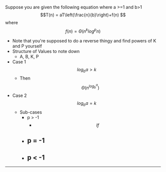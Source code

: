 Suppose you are given the following equation where a >=1 and b>1$$T(n) = aT\left(\frac{n}{b}\right)+f(n) $$ where $$f(n)=Θ(n^klog^pn)$$
- Note that you're supposed to do a reverse thingy and find powers of K and P yourself
- Structure of Values to note down
	- A, B, K, P
- Case 1 $$log_{b}a>k$$
	- Then $$Θ(n^{log_{b}^{a}})$$
- Case 2 $$log_{b}a=k$$
	- Sub-cases
		- p > -1
			- $$If$$
		- p = -1
			- 
		- p < -1
			- 



---

